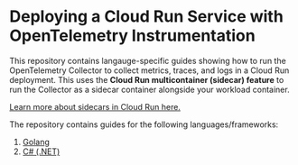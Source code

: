 # Deploying a Cloud Run Service with OpenTelemetry Instrumentation

This repository contains langauge-specific guides showing how to run the OpenTelemetry
Collector to collect metrics, traces, and logs in a Cloud Run deployment. This uses the **Cloud Run
multicontainer (sidecar) feature** to run the Collector as a sidecar container
alongside your workload container.

[Learn more about sidecars in Cloud Run here.](https://cloud.google.com/run/docs/deploying#sidecars)

The repository contains guides for the following languages/frameworks:
1. [Golang](./golang/README.md)
2. [C# (.NET)](./csharp/README.md)
